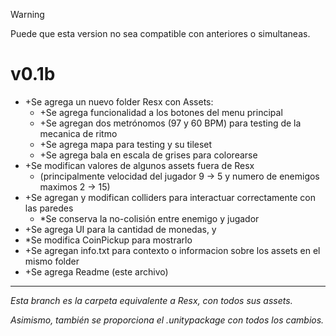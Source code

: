 > [!WARNING]
> Puede que esta version no sea compatible con anteriores o simultaneas.

# v0.1b
- +Se agrega un nuevo folder Resx con Assets:
    - +Se agrega funcionalidad a los botones del menu principal
    - +Se agregan dos metrónomos (97 y 60 BPM) para testing de la mecanica de ritmo
    - +Se agrega mapa para testing y su tileset
    - +Se agrega bala en escala de grises para colorearse
- +Se modifican valores de algunos assets fuera de Resx
    - (principalmente velocidad del jugador 9 → 5 y numero de enemigos maximos 2 → 15)
- +Se agregan y modifican colliders para interactuar correctamente con las paredes
    - *Se conserva la no-colisión entre enemigo y jugador
- +Se agrega UI para la cantidad de monedas, y
- *Se modifica CoinPickup para mostrarlo
- +Se agregan info.txt para contexto o informacion sobre los assets en el mismo folder
- +Se agrega Readme (este archivo)

---

*Esta branch es la carpeta equivalente a Resx, con todos sus assets.*

*Asimismo, también se proporciona el .unitypackage con todos los cambios.*
